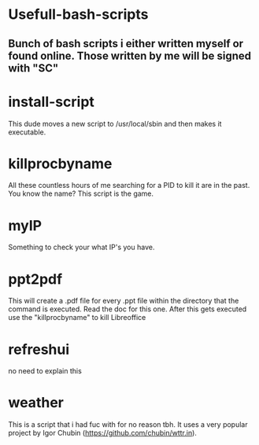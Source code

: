 # Usefull-bash-scripts

## Bunch of bash scripts i either written myself or found online. Those written by me will be signed with "SC" 

# install-script
This dude moves a new script to /usr/local/sbin and then makes it executable.

# killprocbyname
All these countless hours of me searching for a PID to kill it are in the past. You know the name? This script is the game.

# myIP
Something to check your what IP's you have.

# ppt2pdf
This will create a .pdf file for every .ppt file within the directory that the command is executed.
Read the doc for this one. After this gets executed use the "killprocbyname" to kill Libreoffice

# refreshui
no need to explain this

# weather
This is a script that i had fuc with for no reason tbh. 
It uses a very popular project by Igor Chubin (https://github.com/chubin/wttr.in).
